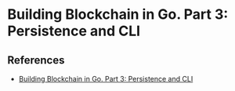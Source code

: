 # Building Blockchain in Go. Part 3: Persistence and CLI

## References

- [Building Blockchain in Go. Part 3: Persistence and CLI](https://jeiwan.net/posts/building-blockchain-in-go-part-3/)
